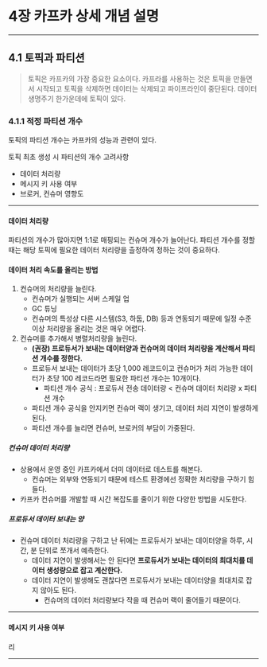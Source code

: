 # 4장 카프카 상세 개념 설명

---

## 4.1 토픽과 파티션
> 토픽은 카프카의 가장 중요한 요소이다. 카프라를 사용하는 것은 토픽을 만들면서 시작되고 토픽을 삭제하면 데이터는 삭제되고 파이프라인이 중단된다.
데이터 생명주기 한가운데에 토픽이 있다.

### 4.1.1 적정 파티션 개수
토픽의 파티션 개수는 카프카의 성능과 관련이 있다. 

토픽 최초 생성 시 파티션의 개수 고려사항

- 데이터 처리량
- 메시지 키 사용 여부
- 브로커, 컨슈머 영향도

---

#### 데이터 처리량

파티션의 개수가 많아지면 1:1로 매핑되는 컨슈머 개수가 늘어난다. 파티션 개수를 정할 때는 해당 토픽에 필요한 데이터 처리량을 츨정하여 정하는 것이 중요하다.

#### 데이터 처리 속도를 올리는 방법
1. 컨슈머의 처리량을 늘린다.
   - 컨슈머가 실행되는 서버 스케일 업
   - GC 튜닝
   - 컨슈머의 특성상 다른 시스템(S3, 하둡, DB) 등과 연동되기 때문에 일정 수준 이상 처리량을 올리는 것은 매우 어렵다.
2. 컨슈머를 추가해서 병렬처리량을 늘린다.
   - **(권장) 프로듀서가 보내는 데이터양과 컨슈머의 데이터 처리량을 계산해서 파티션 개수를 정한다.** 
   - 프로듀서 보내는 데이터가 초당 1,000 레코드이고 컨슈머가 처리 가능한 데이터가 초당 100 레코드라면 필요한 파티션 개수는 10개이다. 
     - 파티션 개수 공식 : 프로듀서 전송 데이터량 < 컨슈머 데이터 처리량 x 파티션 개수
   - 파티션 개수 공식을 안지키면 컨슈머 랙이 생기고, 데이터 처리 지연이 발생하게 된다.
   - 파티션 개수를 늘리면 컨슈머, 브로커의 부담이 가중된다.

##### 컨슈머 데이터 처리량

- 상용에서 운영 중인 카프카에서 더미 데이터로 데스트를 해본다.
  - 컨슈머는 외부와 연동되기 때문에 테스트 환경에선 정확한 처리량을 구하기 힘들다.
- 카프카 컨슈머를 개발할 때 시간 복잡도를 줄이기 위한 다양한 방법을 시도한다.

##### 프로듀서 데이터 보내는 양

- 컨슈머 데이터 처리량을 구하고 난 뒤에는 프로듀서가 보내는 데이터양을 하루, 시간, 분 단위로 쪼개서 예측한다.
  - 데이터 지연이 발생해서는 안 된다면 **프로듀서가 보내는 데이터의 최대치를 데이터 생성량으로 잡고 계산한다.**
  - 데이터 지연이 발생해도 괜찮다면 프로듀서가 보내는 데이터양을 최대치로 잡지 않아도 된다. 
    - 컨슈머의 데이터 처리량보다 작을 때 컨슈머 랙이 줄어들기 때문이다.

----

#### 메시지 키 사용 여부
리

----



